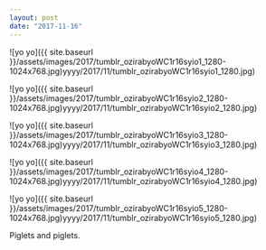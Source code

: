 ```yaml
---
layout: post
date: "2017-11-16"
---
```


![yo yo]({{ site.baseurl }}/assets/images/2017/tumblr_ozirabyoWC1r16syio1_1280-1024x768.jpg)yyyy/2017/11/tumblr_ozirabyoWC1r16syio1_1280.jpg)

![yo yo]({{ site.baseurl }}/assets/images/2017/tumblr_ozirabyoWC1r16syio2_1280-1024x768.jpg)yyyy/2017/11/tumblr_ozirabyoWC1r16syio2_1280.jpg)

![yo yo]({{ site.baseurl }}/assets/images/2017/tumblr_ozirabyoWC1r16syio3_1280-1024x768.jpg)yyyy/2017/11/tumblr_ozirabyoWC1r16syio3_1280.jpg)

![yo yo]({{ site.baseurl }}/assets/images/2017/tumblr_ozirabyoWC1r16syio4_1280-1024x768.jpg)yyyy/2017/11/tumblr_ozirabyoWC1r16syio4_1280.jpg)

![yo yo]({{ site.baseurl }}/assets/images/2017/tumblr_ozirabyoWC1r16syio5_1280-1024x768.jpg)yyyy/2017/11/tumblr_ozirabyoWC1r16syio5_1280.jpg)

Piglets and piglets.
